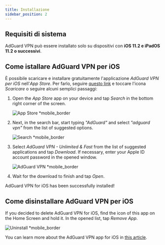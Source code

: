 ```yaml
---
title: Installazione
sidebar_position: 2
---
```


## Requisiti di sistema

AdGuard VPN può essere installato solo su dispositivi con **iOS 11.2 e iPadOS 11.2 o successivi**.

## Come istallare AdGuard VPN per iOS

È possibile scaricare e installare gratuitamente l'applicazione *AdGuard VPN per iOS* nell'*App Store*. Per farlo, seguire [questo link](https://agrd.io/ios_vpn) e toccare l'icona *Scaricare* o seguire alcuni semplici passaggi:

1. Open the *App Store* app on your device and tap *Search* in the bottom right corner of the screen.

    ![App Store *mobile_border](https://cdn.adguardvpn.com/content/kb/vpn/ios/app-store-en.png)

1. Next, in the search bar, start typing *"AdGuard"* and select *"adguard vpn"* from the list of suggested options.

    ![Search *mobile_border](https://cdn.adguardvpn.com/content/kb/vpn/ios/search-en.png)

1. Select *AdGuard VPN - Unlimited & Fast* from the list of suggested applications and tap *Download*. If necessary, enter your Apple ID account password in the opened window.

    ![AdGuard VPN *mobile_border](https://cdn.adguardvpn.com/content/kb/vpn/ios/adguard-vpn-en.png)

1. Wait for the download to finish and tap *Open*.

AdGuard VPN for iOS has been successfully installed!

## Come disinstallare AdGuard VPN per iOS

If you decided to delete AdGuard VPN for iOS, find the icon of this app on the Home Screen and hold it. In the opened list, tap *Remove App*.

![Uninstall *mobile_border](https://cdn.adguardvpn.com/public/Adguard/kb/vpn-install/deinstall-en.png)

You can learn more about the AdGuard VPN app for iOS in [this article](overview.md).
